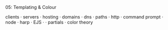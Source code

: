 05: Templating & Colour

clients · servers · hosting · domains · dns · paths · http · command prompt · node · harp ·  EJS · · partials · color theory